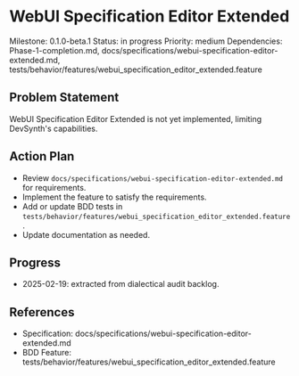 # WebUI Specification Editor Extended
Milestone: 0.1.0-beta.1
Status: in progress
Priority: medium
Dependencies: Phase-1-completion.md, docs/specifications/webui-specification-editor-extended.md, tests/behavior/features/webui_specification_editor_extended.feature

## Problem Statement
WebUI Specification Editor Extended is not yet implemented, limiting DevSynth's capabilities.


## Action Plan
- Review `docs/specifications/webui-specification-editor-extended.md` for requirements.
- Implement the feature to satisfy the requirements.
- Add or update BDD tests in `tests/behavior/features/webui_specification_editor_extended.feature`.
- Update documentation as needed.

## Progress
- 2025-02-19: extracted from dialectical audit backlog.

## References
- Specification: docs/specifications/webui-specification-editor-extended.md
- BDD Feature: tests/behavior/features/webui_specification_editor_extended.feature
